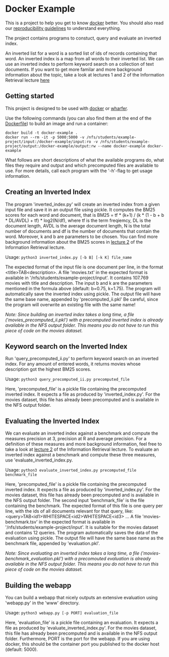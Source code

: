 # Docker Example

This is a project to help you get to know [docker](https://www.docker.com/) better.
You should also read our [reproducibility guidelines](https://ad-wiki.informatik.uni-freiburg.de/teaching/Reproducibility) to understand everything.

The project contains programs to constuct, query and evaluate an inverted index.

An inverted list for a word is a sorted list of ids of records containing that word.
An inverted index is a map from all words to their inverted list.
We can use an inverted index to perform keyword search on a collection of text documents.
If you want to get more familar and more background information about the topic,
take a look at lectures 1 and 2 of the Information Retrieval lecture
[here](https://ad-wiki.informatik.uni-freiburg.de/teaching/InformationRetrievalWS1920 "Information Retrieval")

## Getting started

This project is designed to be used with [docker](https://www.docker.com/) or [wharfer](https://github.com/ad-freiburg/wharfer).

Use the following commands (you can also find them at the end of the [Dockerfile](Dockerfile)) to build an image and run a container:

```
docker build -t docker-example .
docker run --rm -it -p 5000:5000 -v /nfs/students/example-project/input:/docker-example/input:ro -v /nfs/students/example-project/output:/docker-example/output:rw --name docker-example docker-example
```

What follows are short descriptions of what the available programs do, what files they require and output and which precomputed files are available to use.
For more details, call each program with the '-h'-flag to get usage information.

## Creating an Inverted Index

The program 'inverted_index.py' will create an inverted index from a given input file and save it in an output file using pickle.
It computes the BM25 scores for each word and document, that is 
	BM25 = tf * (k+1) / (k * (1 - b + b * DL/AVDL) + tf) * log2(N/df),
where tf is the term freqiemcy, DL is the document length, AVDL is the average document length, N is the total number of documents and df is the number of documents that contain the word.
Moreover, k and b are parameters to be chosen.
You can find more background information about the BM25 scores in [lecture 2](https://daphne.informatik.uni-freiburg.de/ws1920/InformationRetrieval/svn/public/slides/lecture-02.pdf) of the Information Retrieval lecture.

Usage: `python3 inverted_index.py [-b B] [-k K] file_name`

The expected format of the input file is one document per line, in the format \<title\>TAB\<description\>.
A file 'movies.txt' in the expected format is available in '/nfs/students/example-project/input'.
It contains 107.769 movies with title and description.
The input b and k are the parameters mentioned in the formula above (default: b=0.75, k=1.75).
The program will automatically save the inverted index using pickle.
The output file will have the same base name, appended by 'precomputed_ii.pkl'
Be careful, since the program will overwrite an existing file with the same name!

*Note: Since building an inverted index takes a long time, a file ('movies_precomputed_ii.pkl') with a precomputed inverted index is already available in the NFS output folder.
This means you do not have to run this piece of code on the movies dataset.*

## Keyword search on the Inverted Index

Run 'query_precomputed_ii.py' to perform keyword search on an inverted index.
For any amount of entered words, it returns movies whose description got the highest BM25 scores.

Usage: `python3 query_precomputed_ii.py precomputed_file`

Here, 'precomputed_file' is a pickle file containing the precomputed inverted index.
It expects a file as produced by 'inverted_index.py'.
For the movies dataset, this file has already been precomputed and is available in the NFS output folder.

## Evaluating the Inverted Index

We can evaluate an inverted index against a benchmark and compute the measures precision at 3, precision at R and average precision.
For a definition of these measures and more background information, feel free to take a look at [lecture 2](https://daphne.informatik.uni-freiburg.de/ws1920/InformationRetrieval/svn/public/slides/lecture-02.pdf) of the Information Retrieval lecture.
To evaluate an inverted index against a benchmark and compute these three measures, use 'evaluate_inverted_index.py.

Usage: `python3 evaluate_inverted_index.py precomputed_file benchmark_file`

Here, 'precomputed_file' is a pickle file containing the precomputed inverted index.
It expects a file as produced by 'inverted_index.py'.
For the movies dataset, this file has already been precomputed and is available in the NFS output folder.
The second input 'benchmark_file' is the file containing the benchmark.
The expected format of this file is one query per line, with the ids of all documents relevant for that query, like:
\<query\>TAB\<id1\>WHITESPACE\<id2\>WHITESPACE\<id3\> ...
A file 'movies-benchmark.tsv' in the expected format is available in '/nfs/students/example-project/input'.
It is suitable for the movies dataset and contains 12 queries.
The program automatically saves the data of the evaluation using pickle.
The output file will have the same base name as the benchmark file, appended by 'evaluation.pkl'.

*Note: Since evaluating an inverted index takes a long time, a file ('movies-benchmark_evaluation.pkl') with a precomouted evaluation is already available in the NFS output folder.
This means you do not have to run this piece of code on the movies dataset.*

## Building the webapp

You can build a webapp that nicely outputs an extensive evaluation using 'webapp.py' in the 'www' directory.

Usage: `python3 webapp.py [-p PORT] evaluation_file`

Here, 'evaluation_file' is a pickle file containing an evaluation.
It expects a file as produced by 'evaluate_inverted_index.py'.
For the movies dataset, this file has already been precomputed and is available in the NFS output folder.
Furthermore, PORT is the port for the webapp.
If you are using docker, this should be the container port you published to the docker host (default: 5000).
